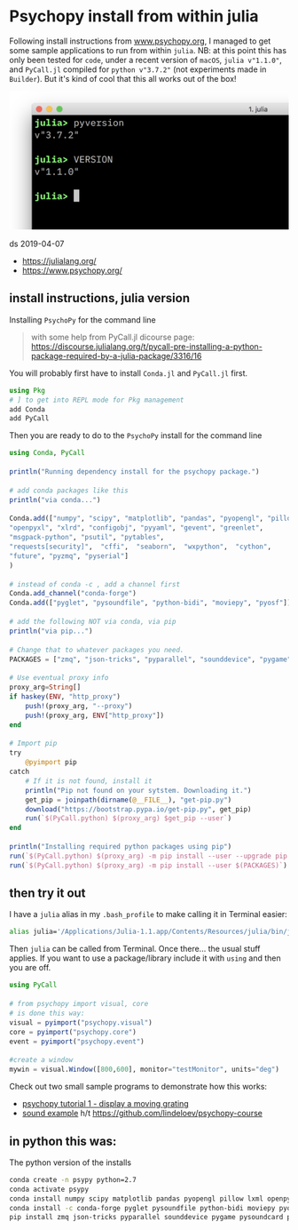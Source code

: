 # Psychopy install from within julia

Following install instructions from www.psychopy.org, I managed to get some sample applications to run from within ``julia``. NB: at this point this has only been tested for ``code``, under a recent version of ``macOS``, ``julia v"1.1.0"``, and ``PyCall.jl`` compiled for ``python v"3.7.2"`` (not experiments made in ``Builder``). But it's kind of cool that this all works out of the box!

![version hint](julia-version.png)

ds 2019-04-07

- https://julialang.org/
- https://www.psychopy.org/

## install instructions, julia version

Installing ``PsychoPy`` for the command line

> with some help from PyCall.jl dicourse page:
> https://discourse.julialang.org/t/pycall-pre-installing-a-python-package-required-by-a-julia-package/3316/16

You will probably first have to install ``Conda.jl`` and ``PyCall.jl`` first.

```julia
using Pkg
# ] to get into REPL mode for Pkg management
add Conda
add PyCall
```

Then you are ready to do to the ``PsychoPy`` install for the command line

```julia
using Conda, PyCall

println("Running dependency install for the psychopy package.")

# add conda packages like this
println("via conda...")

Conda.add(["numpy", "scipy", "matplotlib", "pandas", "pyopengl", "pillow", "lxml",
"openpyxl", "xlrd", "configobj", "pyyaml", "gevent", "greenlet",
"msgpack-python", "psutil", "pytables",
"requests[security]",  "cffi",  "seaborn",  "wxpython",  "cython",
"future", "pyzmq", "pyserial"]
)

# instead of conda -c , add a channel first
Conda.add_channel("conda-forge")
Conda.add(["pyglet", "pysoundfile", "python-bidi", "moviepy", "pyosf"])

# add the following NOT via conda, via pip
println("via pip...")

# Change that to whatever packages you need.
PACKAGES = ["zmq", "json-tricks", "pyparallel", "sounddevice", "pygame", "pysoundcard", "psychopy_ext", "psychopy"]

# Use eventual proxy info
proxy_arg=String[]
if haskey(ENV, "http_proxy")
    push!(proxy_arg, "--proxy")
    push!(proxy_arg, ENV["http_proxy"])
end

# Import pip
try
    @pyimport pip
catch
    # If it is not found, install it
    println("Pip not found on your sytstem. Downloading it.")
    get_pip = joinpath(dirname(@__FILE__), "get-pip.py")
    download("https://bootstrap.pypa.io/get-pip.py", get_pip)
    run(`$(PyCall.python) $(proxy_arg) $get_pip --user`)
end

println("Installing required python packages using pip")
run(`$(PyCall.python) $(proxy_arg) -m pip install --user --upgrade pip setuptools`)
run(`$(PyCall.python) $(proxy_arg) -m pip install --user $(PACKAGES)`)
```

## then try it out

I have a ``julia`` alias in my ``.bash_profile`` to make calling it in Terminal easier:

```bash
alias julia='/Applications/Julia-1.1.app/Contents/Resources/julia/bin/julia'
```

Then ``julia`` can be called from Terminal. Once there... the usual stuff applies. If you want to use a package/library include it with ``using`` and then you are off.

```julia
using PyCall

# from psychopy import visual, core
# is done this way:
visual = pyimport("psychopy.visual")
core = pyimport("psychopy.core")
event = pyimport("psychopy.event")

#create a window
mywin = visual.Window([800,600], monitor="testMonitor", units="deg")
```

Check out two small sample programs to demonstrate how this works:

- [psychopy tutorial 1 - display a moving grating](pp.jl)
- [sound example](sp.jl) h/t https://github.com/lindeloev/psychopy-course


## in python this was:

The python version of the installs

```bash
conda create -n psypy python=2.7
conda activate psypy
conda install numpy scipy matplotlib pandas pyopengl pillow lxml openpyxl xlrd configobj pyyaml gevent greenlet msgpack-python psutil pytables requests[security] cffi seaborn wxpython cython future pyzmq pyserial
conda install -c conda-forge pyglet pysoundfile python-bidi moviepy pyosf
pip install zmq json-tricks pyparallel sounddevice pygame pysoundcard psychopy_ext psychopy
```
